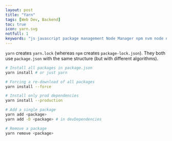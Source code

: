 ```yaml
---
layout: post
title: "Yarn"
tags: [Web Dev, Backend]
toc: true
icon: yarn.svg
notfull: 1
keywords: "js javascript package management Node Manager npm nvm node nodejs yarn js cli env environment"
---
```


`yarn` creates `yarn.lock` (whereas `npm` creates `package-lock.json`). They both use `package.json` with the same structure (but with different algorithms).

```bash
# Install all packages in package.json
yarn install # or just yarn

# Forcing a re-download of all packages
yarn install --force

# Install only prod dependencies
yarn install --production

# Add a single package
yarn add <package>
yarn add -D <package> # in devDependencies
```

```bash
# Remove a package
yarn remove <package>
```

